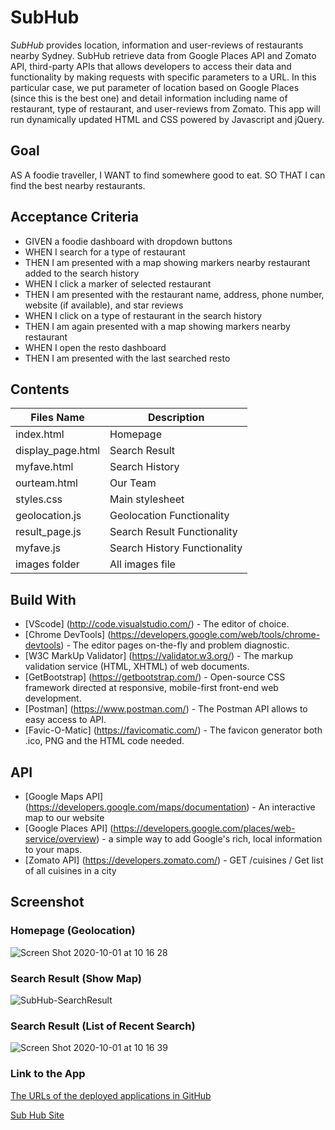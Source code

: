 # SubHub
*SubHub* provides location, information and user-reviews of restaurants nearby Sydney. SubHub retrieve data from Google Places API and Zomato API, third-party APIs that allows developers to access their data and functionality by making requests with specific parameters to a URL. In this particular case, we put parameter of location based on Google Places (since this is the best one) and detail information including name of restaurant, type of restaurant, and user-reviews from Zomato. This app will run dynamically updated HTML and CSS powered by Javascript and jQuery. 


## Goal 
<p>AS A foodie traveller, I WANT to find somewhere good to eat. SO THAT I can find the best nearby restaurants.</p>


## Acceptance Criteria
* GIVEN a foodie dashboard with dropdown buttons
* WHEN I search for a type of restaurant
* THEN I am presented with a map showing markers nearby restaurant added to the search history
* WHEN I click a marker of selected restaurant 
* THEN I am presented with the restaurant name, address, phone number, website (if available), and star reviews
* WHEN I click on a type of restaurant in the search history
* THEN I am again presented with a map showing markers nearby restaurant
* WHEN I open the resto dashboard
* THEN I am presented with the last searched resto

## Contents
Files Name         | Description                  |
-------------------|------------------------------|
index.html         | Homepage                     |
display_page.html  | Search Result                |
myfave.html        | Search History               |
ourteam.html       | Our Team                     |
styles.css         | Main stylesheet              |
geolocation.js     | Geolocation Functionality    |
result_page.js     | Search Result Functionality  |
myfave.js          | Search History Functionality |
images folder      | All images file              |


## Build With
* [VScode] (http://code.visualstudio.com/) - The editor of choice.
* [Chrome DevTools] (https://developers.google.com/web/tools/chrome-devtools) - The editor pages on-the-fly and problem diagnostic.
* [W3C MarkUp Validator] (https://validator.w3.org/) - The markup validation service (HTML, XHTML) of web documents.
* [GetBootstrap] (https://getbootstrap.com/) - Open-source CSS framework directed at responsive, mobile-first front-end web development. 
* [Postman] (https://www.postman.com/) - The Postman API allows to easy access to API.
* [Favic-O-Matic] (https://favicomatic.com/) - The favicon generator both .ico, PNG and the HTML code needed.

## API
* [Google Maps API] (https://developers.google.com/maps/documentation) - An interactive map to our website
* [Google Places API] (https://developers.google.com/places/web-service/overview) - a simple way to add Google's rich, local information to your maps. 
* [Zomato API] (https://developers.zomato.com/) - GET /cuisines / Get list of all cuisines in a city

## Screenshot

### Homepage (Geolocation)
![Screen Shot 2020-10-01 at 10 16 28](https://user-images.githubusercontent.com/7066137/94756573-395c3f00-03db-11eb-993a-8e07a4983ca9.png)

### Search Result (Show Map)
![SubHub-SearchResult](https://user-images.githubusercontent.com/7066137/94756605-4da03c00-03db-11eb-845f-0cf45f315f2e.png)


### Search Result (List of Recent Search)
![Screen Shot 2020-10-01 at 10 16 39](https://user-images.githubusercontent.com/7066137/94756545-2a758c80-03db-11eb-824e-e8fc9ec8f0ed.png)



### Link to the App
<a href="https://annisapf.github.io/SubHub-Food-Finder/">The URLs of the deployed applications in GitHub</a>

<a href="https://subhub.site/">Sub Hub Site</a>